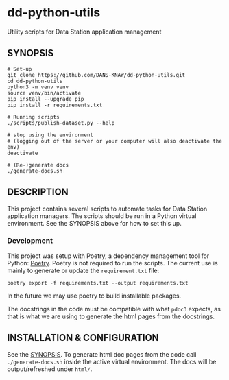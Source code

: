 dd-python-utils
===============

Utility scripts for Data Station application management

SYNOPSIS
--------

    # Set-up
    git clone https://github.com/DANS-KNAW/dd-python-utils.git
    cd dd-python-utils
    python3 -m venv venv
    source venv/bin/activate
    pip install --upgrade pip
    pip install -r requirements.txt
    
    # Running scripts
    ./scripts/publish-dataset.py --help
    
    # stop using the environment 
    # (logging out of the server or your computer will also deactivate the env)
    deactivate

    # (Re-)generate docs
    ./generate-docs.sh

DESCRIPTION
-----------
This project contains several scripts to automate tasks for Data Station application managers. The scripts should be run
in a Python virtual environment. See the SYNOPSIS above for how to set this up.

### Development

This project was setup with Poetry, a dependency management tool for Python: [Poetry](https://python-poetry.org/docs/).
Poetry is not required to run the scripts. The current use is mainly to generate or update the `requirement.txt` file:

    poetry export -f requirements.txt --output requirements.txt

In the future we may use poetry to build installable packages.

The docstrings in the code must be compatible with what `pdoc3` expects, as that is what we are using to generate the
html pages from the docstrings.


INSTALLATION & CONFIGURATION
----------------------------

See the [SYNOPSIS](#synopsis). To generate html doc pages from the code call `./generate-docs.sh` inside the active
virtual environment. The docs will be output/refreshed under `html/`.

